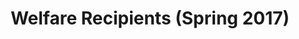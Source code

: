 ---
layout: program
permalink: training/welfare-spring-2017
type: program
title: Welfare Recipients (Spring 2017)
id: 2
status: past
sections:
  - title: Overview
    class: content-overview
    subsections:
      - subtitle: ""
        paragraphs:
          - "The Coleridge Initiative's 2nd training program in Applied Data Analytics for Public Policy brought together ..."
      - subtitle: Data and Sponsoring Agencies
        paragraphs:
          - "Three different agencies contributed data for use in the training materials..."

  - title: The Projects
    class: projects
    subsections:
      - subtitle: ""
        paragraphs:
          - "This training program was centered around projects and each participant was grouped into teams of 4-5."

  - title: The Participants
    class: participants
    subsections:
      - subtitle: ""
        paragraphs:
          - "(Participant & agency list)"
---